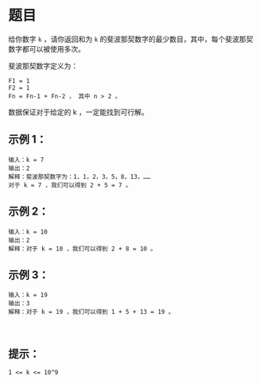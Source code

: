 题目
=====
给你数字 `k` ，请你返回和为 `k` 的斐波那契数字的最少数目，其中，每个斐波那契数字都可以被使用多次。

斐波那契数字定义为：
```
F1 = 1
F2 = 1
Fn = Fn-1 + Fn-2 ， 其中 n > 2 。
```
数据保证对于给定的 k ，一定能找到可行解。

示例 1：
-----
```
输入：k = 7
输出：2 
解释：斐波那契数字为：1，1，2，3，5，8，13，……
对于 k = 7 ，我们可以得到 2 + 5 = 7 。
```
示例 2：
-----
```
输入：k = 10
输出：2 
解释：对于 k = 10 ，我们可以得到 2 + 8 = 10 。
```
示例 3：
-----
```
输入：k = 19
输出：3 
解释：对于 k = 19 ，我们可以得到 1 + 5 + 13 = 19 。
```
 

提示：
-----
```
1 <= k <= 10^9
```